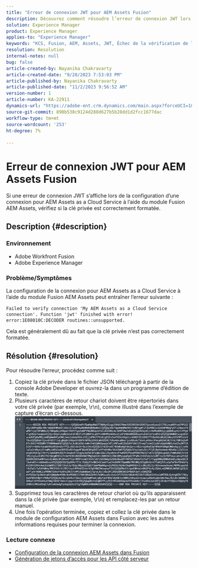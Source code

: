 ```yaml
---
title: "Erreur de connexion JWT pour AEM Assets Fusion"
description: Découvrez comment résoudre l’erreur de connexion JWT lors de la configuration d’une connexion à l’aide d’AEM Assets Fusion. Mettez correctement en forme la clé privée.
solution: Experience Manager
product: Experience Manager
applies-to: "Experience Manager"
keywords: "KCS, Fusion, AEM, Assets, JWT, Échec de la vérification de la connexion"
resolution: Resolution
internal-notes: null
bug: false
article-created-by: Nayanika Chakravarty
article-created-date: "9/28/2023 7:53:03 PM"
article-published-by: Nayanika Chakravarty
article-published-date: "11/2/2023 9:56:52 AM"
version-number: 1
article-number: KA-22911
dynamics-url: "https://adobe-ent.crm.dynamics.com/main.aspx?forceUCI=1&pagetype=entityrecord&etn=knowledgearticle&id=807fb4a0-385e-ee11-be6f-6045bd006d92"
source-git-commit: 890b538c9124d288d627b5b28dd1d2fcc1677dac
workflow-type: tm+mt
source-wordcount: '253'
ht-degree: 7%

---
```


# Erreur de connexion JWT pour AEM Assets Fusion


Si une erreur de connexion JWT s’affiche lors de la configuration d’une connexion pour AEM Assets as a Cloud Service à l’aide du module Fusion AEM Assets, vérifiez si la clé privée est correctement formatée.

## Description {#description}


### Environnement

- Adobe Workfront Fusion
- Adobe Experience Manager


### Problème/Symptômes

La configuration de la connexion pour AEM Assets as a Cloud Service à l’aide du module Fusion AEM Assets peut entraîner l’erreur suivante :


```
Failed to verify connection 'My AEM Assets as a Cloud Service connection'. Function 'jwt' finished with error! error:1E08010C:DECODER routines::unsupported.
```


Cela est généralement dû au fait que la clé privée n’est pas correctement formatée.


## Résolution {#resolution}


Pour résoudre l’erreur, procédez comme suit :

1. Copiez la clé privée dans le fichier JSON téléchargé à partir de la console Adobe Developer et ouvrez-la dans un programme d’édition de texte.
2. Plusieurs caractères de retour chariot doivent être répertoriés dans votre clé privée (par exemple, \r\n), comme illustré dans l’exemple de capture d’écran ci-dessous.     ![](assets/3dbe4410-3d5e-ee11-be6f-6045bd006d92.png)
3. Supprimez tous les caractères de retour chariot où qu’ils apparaissent dans la clé privée (par exemple, \r\n) et remplacez-les par un retour manuel.
4. Une fois l’opération terminée, copiez et collez la clé privée dans le module de configuration AEM Assets dans Fusion avec les autres informations requises pour terminer la connexion.


### Lecture connexe

- [Configuration de la connexion AEM Assets dans Fusion](https://experienceleague.adobe.com/docs/workfront/using/adobe-workfront-fusion/fusion-apps-and-modules/aem-assets-modules.html?lang=en)
- [Génération de jetons d’accès pour les API côté serveur](https://experienceleague.adobe.com/docs/experience-manager-cloud-service/content/implementing/developing/generating-access-tokens-for-server-side-apis.html?lang=fr#the-server-to-server-flow)

